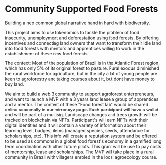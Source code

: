 # Community Supported Food Forests
Building a neo common global narrative hand in hand with biodiversity.

This project aims to use tokenomics to tackle the problem of food insecurity, unemployment and deforestation using food forests. By offering incentives and connecting land owners that want to transform their idle land into food forests with mentors and apprentices willing to work in the establishment of these new food forests. 

The context:
Most of the population of Brazil is in the Atlantic Forest region, which has only 5% of its original forest to pasture. Rural exodus diminished the rural workforce for agriculture, but in the city a lot of young people are keen to agroforestry and taking courses about it, but dont have money to buy land.

We aim to build a web 3 community to support agroforest enterpreneurs, and want to launch a MVP with a 3 years land lease,a group of apprentices and a mentor. The content of these "Food forest lab" would be shared online seasonally in our mirror.xyz page. Each participant will have a wallet and will be part of a multisig. Landscape changes and trees growth will be tracked on blockchain via NFTs. Participant's will earn NFTs with their digital identities and it will contain a variety of information about their learning level, badges, items (managed species, seeds, attendance for scholarships, etc). This info will create a reputation system and be offered to be used as commons in a global food forest's economy in a gamified long term coordination with other future pilots.
This grant will be use to pay costs of mentorship, lease and scholarships. The MVP will take place in a rural community in Brazil with villagers enroled in the local agroecology course. 
